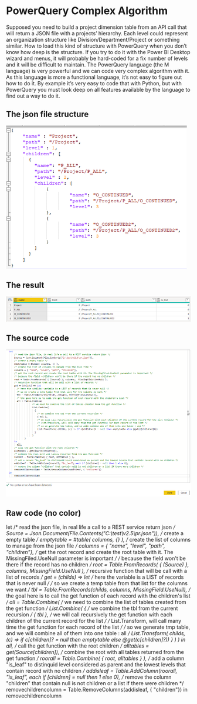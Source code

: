 # PowerQuery Complex Algorithm

Supposed you need to build a project dimension table from an API call that will return a JSON file with a projects’ hierarchy. Each level could represent an organization structure like Division/Department/Project or something similar. How to load this kind of structure with PowerQuery when you don’t know how deep is the structure.
If you try to do it with the Power BI Desktop wizard and menus, it will probably be hard-coded for a fix number of levels and it will be difficult to maintain.
The PowerQuery language (the M language) is very powerful and we can code very complex algorithm with it. As this language is more a functional language, it’s not easy to figure out how to do it. By example it’s very easy to code that with Python, but with PowerQuery you must look deep on all features available by the language to find out a way to do it.
  
## The json file structure
![GitHub Logo](/json.png)
  
## The result
![GitHub Logo](/result.png)  
   
## The source code
![GitHub Logo](/code.png) 
  
## Raw code (no color)
 let
    /* read the json file, in real life a call to a REST service return json */
    Source = Json.Document(File.Contents("C:\test\v2.5\pr.json")),
    /* create a empty table */
    emptytable = #table( columns, {} ),
    /* create the list of columns to manage from the json file */
    columns = { "name", "level", "path", "children"},
    /* get the root record and create the root table with it. The MissingFiled.UseNull parameter is important */
    /* because the field <children> won't be there if the record has no children */
    root = Table.FromRecords( { (Source) }, columns,  MissingField.UseNull ),
    /* recursive function that will be call with a list of records */
    get = (childs) => let
      /* here the <childs> variable is a LIST of records that is never null */
      /* so we create a temp table from that list for the columns we want */
      tbl = Table.FromRecords(childs, columns, MissingField.UseNull),
      /* the goal here is to call the get function of each record with the children's list */
      all = Table.Combine( 
                  /* we need to combine the list of tables created from the get function */
                  List.Combine( 
                    { 
                      /* we combine the tbl from the current recursion */
                      { tbl }, 
                      /* we will call recursively the get function with each children of the current record for the list <childs> */
                      /* List.Transform, will call many time the get function for each record of the list */
                      /* so we generate tmp table, and we will combine all of them into one table : all */
                      List.Transform( childs, (c) => if c[children]? = null then emptytable else @get(c[children]?)) 
                    }
                  )
            )
    in
      all,
    /* call the get function with the root children */
    alltables = get(Source[children]),
    /* combine the root with all tables returned from the get function */
    roorall = Table.Combine( { root, alltables } ),
    /* add a column "is_leaf" to distinquid level considered as parent and the lowest levels that contain record with no children */
    addisleaf = Table.AddColumn(roorall, "is_leaf", each if [children] = null then 1 else 0),
    /* remove the column "children" that contain null is not children or a list if there were children */
    removechildrencolumn = Table.RemoveColumns(addisleaf, { "children"})
in
    removechildrencolumn
  
